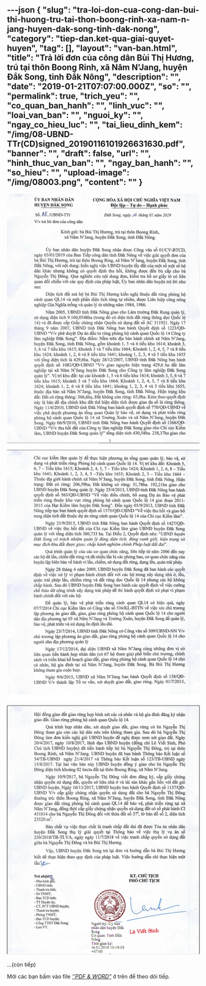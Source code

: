 ---json
{
    "slug": "tra-loi-don-cua-cong-dan-bui-thi-huong-tru-tai-thon-boong-rinh-xa-nam-n-jang-huyen-dak-song-tinh-dak-nong",
    "category": "tiep-dan.ket-qua-giai-quyet-huyen",
    "tag": [],
    "layout": "van-ban.html",
    "title": "Trả lời đơn của công dân Bùi Thị Hương, trú tại thôn Boong Rinh, xã Nâm N'Jang, huyện Đắk Song, tỉnh Đắk Nông",
    "description": "",
    "date": "2019-01-21T07:07:00.000Z",
    "so": "",
    "permalink": true,
    "trich_yeu": "",
    "co_quan_ban_hanh": "",
    "linh_vuc": "",
    "loai_van_ban": "",
    "nguoi_ky": "",
    "ngay_co_hieu_luc": "",
    "tai_lieu_dinh_kem": "/img/08-UBND-TTr(CD)signed_20190116101926631630.pdf",
    "banner": "",
    "draft": false,
    "url": "",
    "hinh_thuc_van_ban": "",
    "ngay_ban_hanh": "",
    "so_hieu": "",
    "upload-image": "/img/08003.png",
    "__content__": ""
}
---
<p><img alt="" src="/img/08001.png" /></p>

<p><img alt="" src="/img/08002.png" /></p>

<p><img alt="" src="/img/08003.png" /></p>

<p>...(c&ograve;n tiếp)</p>

<p>Mời c&aacute;c bạn&nbsp;bấm v&agrave;o file&nbsp;<u><em>&#39;&#39;PDF &amp; WORD&quot;</em></u>&nbsp;ở tr&ecirc;n để theo d&otilde;i tiếp.</p>
